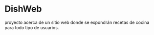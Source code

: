 # DishWeb
proyecto acerca de un sitio web donde se expondrán recetas de cocina para todo tipo de usuarios.
